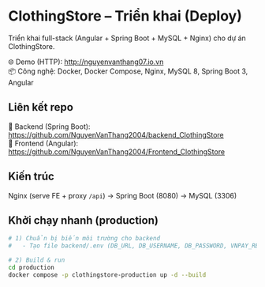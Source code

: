 # ClothingStore – Triển khai (Deploy)

Triển khai full-stack (Angular + Spring Boot + MySQL + Nginx) cho dự án ClothingStore.

🌐 Demo (HTTP): http://nguyenvanthang07.io.vn  
📦 Công nghệ: Docker, Docker Compose, Nginx, MySQL 8, Spring Boot 3, Angular

## Liên kết repo
🔧 Backend (Spring Boot): https://github.com/NguyenVanThang2004/backend_ClothingStore  
🎨 Frontend (Angular): https://github.com/NguyenVanThang2004/Frontend_ClothingStore

## Kiến trúc
Nginx (serve FE + proxy `/api`) → Spring Boot (8080) → MySQL (3306)

## Khởi chạy nhanh (production)
```bash
# 1) Chuẩn bị biến môi trường cho backend
#   - Tạo file backend/.env (DB_URL, DB_USERNAME, DB_PASSWORD, VNPAY_RETURN_URL, ...)

# 2) Build & run
cd production
docker compose -p clothingstore-production up -d --build
